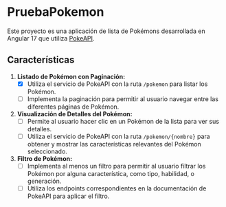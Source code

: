 # PruebaPokemon

Este proyecto es una aplicación de lista de Pokémons desarrollada en Angular 17 que utiliza [PokeAPI](https://pokeapi.co/api/v2/).

## Características

1. **Listado de Pokémon con Paginación:**
   - [x] Utiliza el servicio de PokeAPI con la ruta `/pokemon` para listar los Pokémon.
   - [ ] Implementa la paginación para permitir al usuario navegar entre las diferentes páginas de Pokémon.

2. **Visualización de Detalles del Pokémon:**
   - [ ] Permite al usuario hacer clic en un Pokémon de la lista para ver sus detalles.
   - [ ] Utiliza el servicio de PokeAPI con la ruta `/pokemon/{nombre}` para obtener y mostrar las características relevantes del Pokémon seleccionado.

3. **Filtro de Pokémon:**
   - [ ] Implementa al menos un filtro para permitir al usuario filtrar los Pokémon por alguna característica, como tipo, habilidad, o generación.
   - [ ] Utiliza los endpoints correspondientes en la documentación de PokeAPI para aplicar el filtro.
